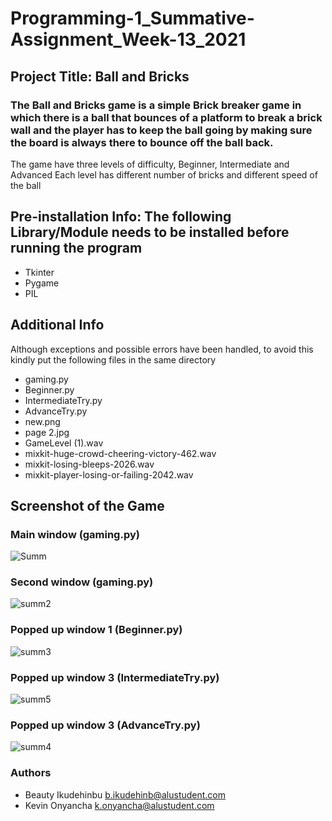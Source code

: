 # Programming-1_Summative-Assignment_Week-13_2021

## Project Title: Ball and Bricks

### The Ball and Bricks game is a simple Brick breaker game in which there is a ball that bounces of a platform to break a brick wall and the player has to keep the ball going by making sure the board is always there to bounce off the ball back.
The game have three levels of difficulty, Beginner, Intermediate and  Advanced
Each level has different number of bricks and different speed of the ball
 
## Pre-installation Info: The following Library/Module needs to be installed before running the program
* Tkinter
* Pygame
* PIL

## Additional Info
Although exceptions and possible errors have been handled, to avoid this kindly put the following files in the same directory
* gaming.py
* Beginner.py
* IntermediateTry.py
* AdvanceTry.py
* new.png
* page 2.jpg
* GameLevel (1).wav
* mixkit-huge-crowd-cheering-victory-462.wav
* mixkit-losing-bleeps-2026.wav
* mixkit-player-losing-or-failing-2042.wav

## Screenshot of the Game
### Main window (gaming.py)
![Summ](https://user-images.githubusercontent.com/86835129/145442042-15d1c202-af35-48ad-8781-a6a4d1ea4aa7.png)
### Second window (gaming.py)
![summ2](https://user-images.githubusercontent.com/86835129/145444513-6fbeed55-6326-459a-9d2f-570031c3d75f.png)
### Popped up window 1 (Beginner.py)
![summ3](https://user-images.githubusercontent.com/86835129/145445055-1cb27321-34dd-4bf0-814f-6935182ce1f7.png)
### Popped up window 3 (IntermediateTry.py)
![summ5](https://user-images.githubusercontent.com/86835129/145508784-a4c1cb92-315a-47bf-8e04-c636f7e3e436.png)
### Popped up window 3 (AdvanceTry.py)
![summ4](https://user-images.githubusercontent.com/86835129/145509002-9e4eae4b-4a1b-4734-886e-472cce4d1baa.png)

### Authors
- Beauty Ikudehinbu b.ikudehinb@alustudent.com
- Kevin Onyancha k.onyancha@alustudent.com
